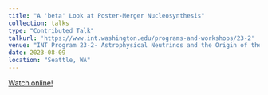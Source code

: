 ```yaml
---
title: "A 'beta' Look at Poster-Merger Nucleosynthesis"
collection: talks
type: "Contributed Talk"
talkurl: 'https://www.int.washington.edu/programs-and-workshops/23-2'
venue: "INT Program 23-2- Astrophysical Neutrinos and the Origin of the Elements"
date: 2023-08-09
location: "Seattle, WA"
---
```


[Watch online!](https://www.int.washington.edu/program/schedule/1243/4)